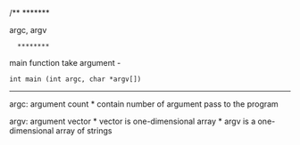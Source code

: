  /**
       *******

 argc, argv

      ********
 
main function take argument - 

    int main (int argc, char *argv[])
  
   *****
argc: argument count
    * contain number of argument pass to the program

argv: argument vector
    * vector is one-dimensional array
    * argv is a one-dimensional array of strings

